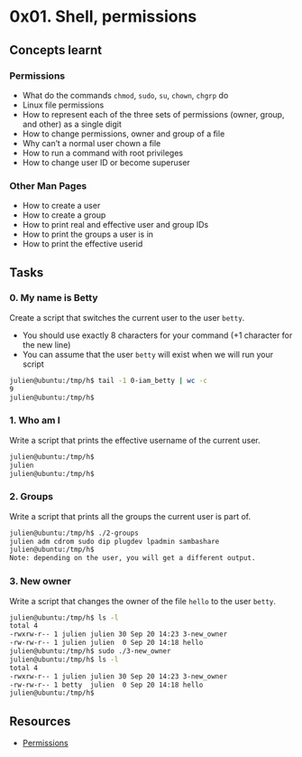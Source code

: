 # 0x01. Shell, permissions
## Concepts learnt
### Permissions
- What do the commands `chmod`, `sudo`, `su`, `chown`, `chgrp` do
- Linux file permissions
- How to represent each of the three sets of permissions (owner, group, and other) as a single digit
- How to change permissions, owner and group of a file
- Why can’t a normal user chown a file
- How to run a command with root privileges
- How to change user ID or become superuser
### Other Man Pages
- How to create a user
- How to create a group
- How to print real and effective user and group IDs
- How to print the groups a user is in
- How to print the effective userid
## Tasks
### 0. My name is Betty
Create a script that switches the current user to the user `betty`.

- You should use exactly 8 characters for your command (+1 character for the new line)
- You can assume that the user `betty` will exist when we will run your script
```bash
julien@ubuntu:/tmp/h$ tail -1 0-iam_betty | wc -c
9
julien@ubuntu:/tmp/h$
```
### 1. Who am I
Write a script that prints the effective username of the current user.
```bash
julien@ubuntu:/tmp/h$ 
julien
julien@ubuntu:/tmp/h$ 
```
### 2. Groups
Write a script that prints all the groups the current user is part of.
```bash
julien@ubuntu:/tmp/h$ ./2-groups
julien adm cdrom sudo dip plugdev lpadmin sambashare
julien@ubuntu:/tmp/h$ 
Note: depending on the user, you will get a different output.
```
### 3. New owner
Write a script that changes the owner of the file `hello` to the user `betty`.
```bash
julien@ubuntu:/tmp/h$ ls -l
total 4
-rwxrw-r-- 1 julien julien 30 Sep 20 14:23 3-new_owner
-rw-rw-r-- 1 julien julien  0 Sep 20 14:18 hello
julien@ubuntu:/tmp/h$ sudo ./3-new_owner 
julien@ubuntu:/tmp/h$ ls -l
total 4
-rwxrw-r-- 1 julien julien 30 Sep 20 14:23 3-new_owner
-rw-rw-r-- 1 betty  julien  0 Sep 20 14:18 hello
julien@ubuntu:/tmp/h$
```
### 
### 
### 
### 
### 
### 
### 
### 
### 
### 
### 
### 
### 

## Resources
- [Permissions](http://linuxcommand.org/lc3_lts0090.php)